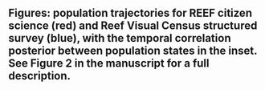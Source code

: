 
## Figures: population trajectories for REEF citizen science (red) and Reef Visual Census structured survey (blue), with the temporal correlation posterior between population states in the inset. See Figure 2 in the manuscript for a full description.